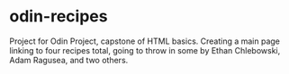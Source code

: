 # odin-recipes

Project for Odin Project, capstone of HTML basics. Creating a main page linking to four recipes total, going to throw in some by Ethan Chlebowski, Adam Ragusea, and two others. 
